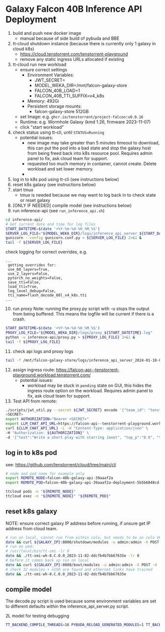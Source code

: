 # Galaxy Falcon 40B Inference API Deployment

1. build and push new docker image
    - manual because of side build of pybuda and BBE
2. tt-cloud shutdown instance (because there is currently only 1 galaxy in cloud k8s)
    - https://cloud.tenstorrent.com/tenstorrent-playground
    - remove any static ingress URLs allocated if existing
3. tt-cloud run new workload
    - ensure correct settings
        - Environment Variables:
            - JWT_SECRET=<SECRET>
            - MODEL_WEKA_DIR=/mnt/falcon-galaxy-store
            - FALCON_40B_LOAD=1
            - FALCON_40B_TTI_SUFFIX=v4_k8s
        - Memory: 492Gi
        - Persistent storage mounts:
            - falcon-galaxy-store 512GB
    - set Image: e.g. `ghcr.io/tenstorrent/project-falcon:v0.0.16`
    - Runtime: e.g. Wormhole Galaxy (kmd 1.26, firmware 2023-11-07)
    - click "start workload"
4. check status using tt-cli, until `STATUS=Running`
    - potential issues:
        - new image may take greater than 5 minutes timeout to download, this can put the pod into a bad state and stop the galaxy host from being freed back into k8s resource pool. Requires admin panel to fix, ask cloud team for support.
        - requested too much memory in container, cannot create. Delete workload and set lower memory.
        - 
5. log in to k8s pod using tt-cli (see instructions below)
6. reset k8s galaxy (see instructions below)
7. start tmux
    - tmux is needed because we may want to log back in to check state or reset galaxy
8. [ONLY IF NEEDED] compile model (see instructions below)
9. run inference-api (see `run_inference_api.sh`)
```bash
cd inference-api/
# Get current date and time for log files
START_DATETIME=$(date '+%Y-%m-%d-%H_%M_%S')
SERVER_LOG_FILE="${MODEL_WEKA_DIR}/logs/inference_api_server_${START_DATETIME}.log"
gunicorn --config gunicorn.conf.py > ${SERVER_LOG_FILE} 2>&1 &
tail -f ${SERVER_LOG_FILE}
```
check logging for correct overrides, e.g.
```log
...
 getting overrides for:
 use_60_layers=True,
 use_2_layers=False,
 pytorch_no_weights=False,
 save_tti=False,
 load_tti=True,
 log_level_debug=False,
 tti_name=flash_decode_60l_v4_k8s.tti
...
```
10. run proxy
Note: running the proxy.py script with -u stops the output from being buffered. This means the logfile will be current if there is a crash.
```bash
START_DATETIME=$(date '+%Y-%m-%d-%H_%M_%S')
PROXY_LOG_FILE="${MODEL_WEKA_DIR}/logs/proxy_${START_DATETIME}.log"
python -u inference-api/proxy.py > ${PROXY_LOG_FILE} 2>&1 &
tail -f ${PROXY_LOG_FILE}
```
11. check api logs and proxy logs
```bash
tail -f /mnt/falcon-galaxy-store/logs/inference_api_server_2024-01-10-04_42_43.log
```
12. assign ingress route: https://falcon-api--tenstorrent-playground.workload.tenstorrent.com/
    - potential issues:
        - workload may be stuck in `pending` state on GUI, this hides the ingress route option on the workload. Requires admin panel to fix, ask cloud team for support.
13. Test API from remote:
```bash
./scripts/jwt_util.py --secret ${JWT_SECRET} encode '{"team_id": "tenstorrent", "token_id":"debug-test"}'
<SECRET>
export AUTHORIZATION="Bearer <SECRET>"
export LLM_CHAT_API_URL=https://falcon-api--tenstorrent-playground.workload.tenstorrent.com/predictions/falcon40b
curl ${LLM_CHAT_API_URL} -L -H "Content-Type: application/json" \
-H "Authorization: ${AUTHORIZATION}" \
-d '{"text":"Write a short play with starring Janet", "top_p":"0.9", "top_k": "40", "temperature": "1.2", "max_tokens": "128"}'
```

## log in to k8s pod
see: https://github.com/tenstorrent/cloud/tree/main/cli
```bash
# node and pod name for example only
export REMOTE_NODE=falcon-40b-galaxy-api-39aaaf2a
export REMOTE_POD=falcon-40b-galaxy-api-39aaaf2a-deployment-5b5b6848cd-zzlbj

ttcloud pods -n "${REMOTE_NODE}"
ttcloud exec -n "${REMOTE_NODE}" "${REMOTE_POD}"
```

## reset k8s galaxy
NOTE: ensure correct galaxy IP address before running, if unsure get IP address from cloud team.
```bash
# run on local, cannot run from within colo, but needs to be on colo VPN
date && curl ${GALAXY_IP}:8000/shutdown/modules -u admin:admin -X POST -s '{"groups": null}'
# run on pod:
# /usr/local/bin/tt-smi -lr 0
date && ./tt-smi-wh-8.C.0.0_2023-11-02-ddcfb4b7bb67635e -lr 0
# before it comes back up run on local
date && curl ${GALAXY_IP}:8000/boot/modules -u admin:admin -X POST -d '{"groups": null}'
# check 32 modules + n150 are found and ethernet links have trained
date && ./tt-smi-wh-8.C.0.0_2023-11-02-ddcfb4b7bb67635e
```

## compile model

The decode.py script is used because some environment variables are set to different defaults within the inference_api_server.py script.

2L model for testing debugging
```bash
TT_BACKEND_COMPILE_THREADS=16 PYBUDA_RELOAD_GENERATED_MODULES=1 TT_BACKEND_DRAM_POLLING_FREQUENCY=64 TT_BACKEND_PROFILER=1 PYBUDA_DEVICE_EMBEDDINGS=1 PYBUDA_MICROBATCH_LOOPING=1 python inference-api/decode_v0.py --mode sequential -l 2 --version efficient-40b -d silicon --arch nebula-galaxy --num-tokens 500 --user-rows 32 --precision bf16 --num-chips 32 -mf 8 --log-level DEBUG --opt-level 4 --hf-cache /mnt/falcon-galaxy-store/hf_cache/ --enable-tvm-cache --load-pretrained -odlmh -plmh -fv --top-k 64 --top-p 0.9 --flash-decode --save /mnt/falcon-galaxy-store/tti_cache/flash_decode_2l_v5_k8s_test.tti --model tiiuae/falcon-40b-instruct
```